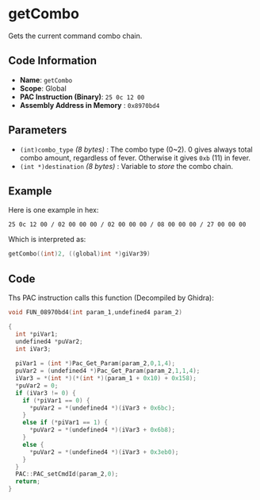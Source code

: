 # getCombo

Gets the current command combo chain.

## Code Information

- **Name**: `getCombo`
- **Scope**: Global
- **PAC Instruction (Binary)**: `25 0c 12 00`
- **Assembly Address in Memory** : `0x8970bd4`

## Parameters

- `(int)combo_type` *(8 bytes)* : The combo type (0~2). 0 gives always total combo amount, regardless of fever. Otherwise it gives `0xb` (11) in fever.
- `(int *)destination` *(8 bytes)* : Variable to *store* the combo chain.

## Example

Here is one example in hex:

```25 0c 12 00 / 02 00 00 00 / 02 00 00 00 / 08 00 00 00 / 27 00 00 00```

Which is interpreted as:

```c
getCombo((int)2, ((global)int *)giVar39)
```

## Code

Ths PAC instruction calls this function (Decompiled by Ghidra):

```c
void FUN_08970bd4(int param_1,undefined4 param_2)

{
  int *piVar1;
  undefined4 *puVar2;
  int iVar3;
  
  piVar1 = (int *)Pac_Get_Param(param_2,0,1,4);
  puVar2 = (undefined4 *)Pac_Get_Param(param_2,1,1,4);
  iVar3 = *(int *)(*(int *)(param_1 + 0x10) + 0x158);
  *puVar2 = 0;
  if (iVar3 != 0) {
    if (*piVar1 == 0) {
      *puVar2 = *(undefined4 *)(iVar3 + 0x6bc);
    }
    else if (*piVar1 == 1) {
      *puVar2 = *(undefined4 *)(iVar3 + 0x6b8);
    }
    else {
      *puVar2 = *(undefined4 *)(iVar3 + 0x3eb0);
    }
  }
  PAC::PAC_setCmdId(param_2,0);
  return;
}
```

